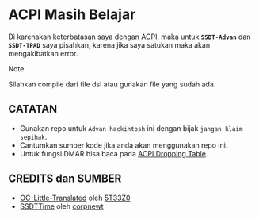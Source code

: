 # ACPI Masih Belajar
Di karenakan keterbatasan saya dengan ACPI, maka untuk **`SSDT-Advan`**  dan **`SSDT-TPAD`** saya pisahkan, karena jika saya satukan maka akan 
mengakibatkan error.

> [!NOTE]
>
> Silahkan compile dari file dsl atau gunakan file yang sudah ada.

## CATATAN
- Gunakan repo untuk `Advan hackintosh` ini dengan bijak `jangan klaim sepihak`.
- Cantumkan sumber kode jika anda akan menggunakan repo ini.
- Untuk fungsi DMAR bisa baca pada [ACPI Dropping Table](https://github.com/5T33Z0/OC-Little-Translated/tree/main/00_ACPI/ACPI_Dropping_Tables).

## CREDITS dan SUMBER
- [OC-Little-Translated](https://github.com/5T33Z0/OC-Little-Translated/tree/main) oleh [5T33Z0](https://github.com/5T33Z0/OC-Little-Translated/commits?author=5T33Z0)
- [SSDTTime](https://github.com/corpnewt/SSDTTime) oleh [corpnewt](https://github.com/corpnewt/SSDTTime/commits?author=corpnewt)
